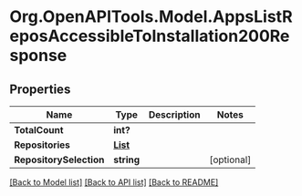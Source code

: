 # Org.OpenAPITools.Model.AppsListReposAccessibleToInstallation200Response

## Properties

Name | Type | Description | Notes
------------ | ------------- | ------------- | -------------
**TotalCount** | **int?** |  | 
**Repositories** | [**List<Repository>**](Repository.md) |  | 
**RepositorySelection** | **string** |  | [optional] 

[[Back to Model list]](../README.md#documentation-for-models) [[Back to API list]](../README.md#documentation-for-api-endpoints) [[Back to README]](../README.md)

